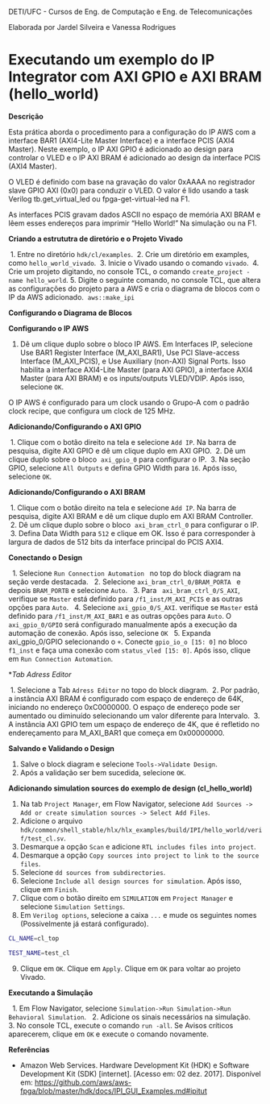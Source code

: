 DETI/UFC - Cursos de Eng. de Computação e Eng. de Telecomunicações

Elaborada por Jardel Silveira e Vanessa Rodrigues

# **Executando um  exemplo do IP Integrator com AXI GPIO e AXI BRAM (hello_world)**

**Descrição**

Esta prática aborda o procedimento para a configuração do IP AWS com a interface BAR1 (AXI4-Lite Master Interface) e a interface PCIS (AXI4 Master). Neste exemplo, o IP AXI GPIO é adicionado ao design para controlar o VLED e o IP AXI BRAM é adicionado ao design da interface PCIS (AXI4 Master).

O VLED é definido com base na gravação do valor 0xAAAA no registrador slave GPIO AXI (0x0) para conduzir o VLED. O valor é lido usando a task Verilog tb.get_virtual_led ou fpga-get-virtual-led na F1. 

As interfaces PCIS gravam dados ASCII no espaço de memória AXI BRAM e lêem esses endereços para imprimir “Hello World!” Na simulação ou na F1.

**Criando a estrututra de diretório e o Projeto Vivado**
  
  1. Entre no diretório `hdk/cl/examples`.
  2. Crie um diretório em examples, como `hello_world_vivado`.
  3. Inicie o Vivado usando o comando `vivado`.
  4. Crie um projeto digitando, no console TCL, o comando `create_project -name hello_world`.
  5. Digite o seguinte comando, no console TCL, que altera as configurações do projeto para a AWS e cria o diagrama de blocos com o IP da AWS adicionado.
  `aws::make_ipi`
  
**Configurando o Diagrama de Blocos**
   
   **Configurando o IP AWS**
 
 1. Dê um clique duplo sobre o bloco IP AWS. Em Interfaces IP, selecione Use BAR1 Register Interface (M_AXI_BAR1), Use PCI Slave-access Interface (M_AXI_PCIS), e Use Auxiliary (non-AXI) Signal Ports. Isso habilita a interface AXI4-Lite Master (para AXI GPIO), a interface AXI4 Master (para AXI BRAM) e os inputs/outputs VLED/VDIP. Após isso, selecione `OK`. 
 
 O IP AWS é configurado para um clock usando o Grupo-A com o padrão clock recipe, que configura um clock de 125 MHz.
 
 **Adicionando/Configurando o AXI GPIO**
  
  1. Clique com o botão direito na tela e selecione ``Add IP``. Na barra de pesquisa, digite AXI GPIO e dê um clique duplo em AXI GPIO.
  2. Dê um clique duplo  sobre o bloco  `axi_gpio_0` para configurar o IP.
  3. Na seção GPIO, selecione `All Outputs` e defina GPIO Width para `16`. Após isso, selecione `OK`.
  

**Adicionando/Configurando o AXI BRAM**
  
  1. Clique com o botão direito na tela e selecione ``Add IP``. Na barra de pesquisa, digite AXI BRAM e dê um clique duplo em AXI BRAM Controller.
  2. Dê um clique duplo  sobre o bloco  `axi_bram_ctrl_0` para configurar o IP.
  3. Defina Data Width para `512` e clique em OK. Isso é para corresponder à largura de dados de 512 bits da interface principal do PCIS AXI4.
  
  
 **Conectando o Design**
 
   1. Selecione `Run Connection Automation `  no top do block diagram na seção verde destacada.
   2. Selecione `axi_bram_ctrl_0/BRAM_PORTA ` e depois `BRAM_PORTB` e selecione `Auto`. 
   3. Para ` axi_bram_ctrl_0/S_AXI`, verifique se `Master` está definido para `/f1_inst/M_AXI_PCIS` e as outras opções para `Auto`.
   4. Selecione `axi_gpio_0/S_AXI`. verifique se `Master` está definido para `/f1_inst/M_AXI_BAR1` e as outras opções para `Auto`. O `axi_gpio_0/GPIO` será configurado manualmente após a execução da automação de conexão. Após isso, selecione `OK`
   5. Expanda axi_gpio_0/GPIO selecionando o `+`. Conecte `gpio_io_o [15: 0]` no bloco `f1_inst` e faça uma conexão com `status_vled [15: 0]`. Após isso, clique em `Run Connection Automation`.
  
  
  **Tab Adress Editor*
  
  1. Selecione a Tab `Adress Editor` no topo do block diagram.
  2. Por padrão, a instância AXI BRAM é configurado com espaço de endereço de 64K, iniciando no endereço 0xC0000000. O espaço de endereço pode ser aumentado ou diminuído selecionando um valor diferente para Intervalo.
  3. A instância AXI GPIO tem um espaço de endereço de 4K, que é refletido no endereçamento para M_AXI_BAR1 que começa em 0x00000000.
 
 **Salvando e Validando o Design**
 
 1. Salve o block diagram e selecione `Tools->Validate Design`.
 2. Após a validação ser bem sucedida, selecione `OK`.
 
 **Adicionando simulation sources do exemplo de design (cl_hello_world)**
 
 1. Na tab `Project Manager`, em Flow Navigator, selecione `Add Sources -> Add or create simulation sources -> Select Add Files`.
 2. Adicione o arquivo `hdk/common/shell_stable/hlx/hlx_examples/build/IPI/hello_world/verif/test_cl.sv`.
 3. Desmarque a opção `Scan` e adicione `RTL includes files into project`.
 4. Desmarque a opção `Copy sources into project to link to the source files`.
 5. Selecione `dd sources from subdirectories`.
 6. Selecione `Include all design sources for simulation`. Após isso, clique em `Finish`.
 7. Clique com o botão direito em `SIMULATION` em `Project Manager` e selecione `Simulation Settings`.
 8. Em `Verilog options`, selecione a caixa `...` e mude os seguintes nomes (Possivelmente já estará configurado).
 ```bash
 CL_NAME=cl_top

TEST_NAME=test_cl
 ```
 9. Clique em `OK`. Clique em `Apply`. Clique em `OK` para voltar ao projeto Vivado.
 
 **Executando a Simulação**
   
   1. Em Flow Navigator, selecione `Simulation->Run Simulation->Run Behavioral Simulation`.
   2. Adicione os sinais necessários na simulação.
   3. No console TCL, execute o comando `run -all`. Se Avisos críticos aparecerem, clique em `OK` e execute o comando novamente. 
	

	

**Referências**

* Amazon Web Services. Hardware Development Kit (HDK) e Software Development Kit (SDK) [internet]. [Acesso em: 02 dez. 2017]. Disponível em: https://github.com/aws/aws-fpga/blob/master/hdk/docs/IPI_GUI_Examples.md#ipitut

